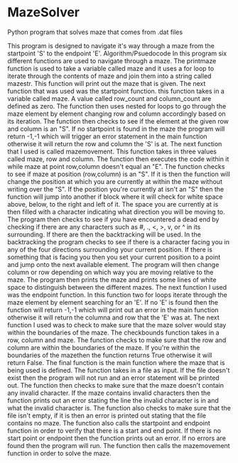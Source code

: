 # MazeSolver
Python program that solves maze that comes from .dat files

This program is designed to navigate it's way through a maze from the startpoint 'S' to the endpoint 'E'.
Algorithm/Psuedocode
In this program six different functions are used to navigate through a maze. The printmaze function is used to take a variable called maze and it uses a for loop to
iterate through the contents of maze and join them into a string called mazestr. This function will print out the maze that is given. The next function that was used was the
startpoint function. this function takes in a variable called maze. A value called row_count and column_count are defined as zero. The function then uses nested for loops
to go through the maze element by element changing row and column accordingly based on its iteration. The function then checks to see if the element at the given row and column is an "S".
If no startpoint is found in the maze the program will return -1,-1 which will trigger an error statement in the main function otherwise it will return the row and column the 'S' is at.
The next function that I used is called mazemovement. This function takes in three values called maze, row and column. The function then executes the code within it while
maze at point row,column doesn't equal an "E". The function checks to see if maze at position (row,column) is an "S". If it is then the function will change the position at which
you are currently at within the maze without writing over the "S". If the position you're currently at isn't an "S" then the function will jump into another if block where it will check
for white space above, below, to the right and left of it. The space you are currently at is then filled with a character indicating what direction you will be moving to. The program then checks to see if you have encountered a dead end by checking
if there are any characters such as #, ., <, >, v, or ^ in its surrounding. If there are then the backtracking will be used. In the backtracking the program checks to see if there is a
character facing you in any of the four directions surrounding your current position. If there is something that is facing you then you set your current position to a point and jump onto the next available element.
The program will then change column or row depending on which way you are moving relative to the maze. The program then prints the maze and prints some lines of white space to
distinguish between the different mazes. The next function I used was the endpoint function. In this function two for loops iterate through the maze element by element searching for an 'E'. If
no 'E' is found then the function will return -1,-1 which will print out an error in the main function otherwise it will return the columna and row that the 'E' was at.
The next function I used was to check to make sure that the maze solver would stay within the boundaries
of the maze. The checkbounds function takes in a row, column and maze. The function checks to make sure that the row and column are within the boundaries of the maze.
If you're within the boundaries of the mazethen the function returns True otherwise it will return False.
The final function is the main function where the maze that is being used is defined. The function takes in a file as input. If the file doesn't exist then the program will
not run and an error statement will be printed out. The function then checks to make sure that the maze doesn't contain any invalid character.
If the maze contains invalid characters then the function prints out an error stating the line the invalid character is in and what the
invalid character is. The function also checks to make sure that the file isn't empty, if it is then an error is printed out stating that the
file contains no maze. The function also calls the startpoint and endpoint function in order to verify that there is a start and end point. If there is no start point or endpoint
then the function prints out an error. If no errors are found then the program will
run. The function then calls the mazemovement function in order to solve the maze.
